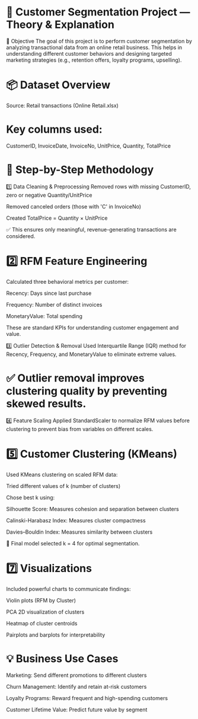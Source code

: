 # 📘 Customer Segmentation Project — Theory & Explanation
🧠 Objective
The goal of this project is to perform customer segmentation by analyzing transactional data from an online retail business. This helps in understanding different customer behaviors and designing targeted marketing strategies (e.g., retention offers, loyalty programs, upselling).

# 📦 Dataset Overview
Source: Retail transactions (Online Retail.xlsx)

# Key columns used:
CustomerID, InvoiceDate, InvoiceNo, UnitPrice, Quantity, TotalPrice

# 🔨 Step-by-Step Methodology
1️⃣ Data Cleaning & Preprocessing
Removed rows with missing CustomerID, zero or negative Quantity/UnitPrice

Removed canceled orders (those with 'C' in InvoiceNo)

Created TotalPrice = Quantity × UnitPrice

✅ This ensures only meaningful, revenue-generating transactions are considered.

# 2️⃣ RFM Feature Engineering
Calculated three behavioral metrics per customer:

Recency: Days since last purchase

Frequency: Number of distinct invoices

MonetaryValue: Total spending

These are standard KPIs for understanding customer engagement and value.

3️⃣ Outlier Detection & Removal
Used Interquartile Range (IQR) method for Recency, Frequency, and MonetaryValue to eliminate extreme values.

# ✅ Outlier removal improves clustering quality by preventing skewed results.

4️⃣ Feature Scaling
Applied StandardScaler to normalize RFM values before clustering to prevent bias from variables on different scales.

# 5️⃣ Customer Clustering (KMeans)
Used KMeans clustering on scaled RFM data:

Tried different values of k (number of clusters)

Chose best k using:

Silhouette Score: Measures cohesion and separation between clusters

Calinski-Harabasz Index: Measures cluster compactness

Davies–Bouldin Index: Measures similarity between clusters

📌 Final model selected k = 4 for optimal segmentation.

# 7️⃣ Visualizations
Included powerful charts to communicate findings:

Violin plots (RFM by Cluster)

PCA 2D visualization of clusters

Heatmap of cluster centroids

Pairplots and barplots for interpretability

# 💡 Business Use Cases
Marketing: Send different promotions to different clusters

Churn Management: Identify and retain at-risk customers

Loyalty Programs: Reward frequent and high-spending customers

Customer Lifetime Value: Predict future value by segment

